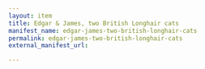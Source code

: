 ```yaml
---
layout: item
title: Edgar & James, two British Longhair cats
manifest_name: edgar-james-two-british-longhair-cats
permalink: edgar-james-two-british-longhair-cats
external_manifest_url: 

---
```

<!-- Add an essay or interpretive material below this line,
using HTML or markdown.  Do not modify this file above this line -->
